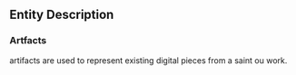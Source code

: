 ## Entity Description

### Artfacts

artifacts are used to represent existing digital pieces from a saint ou work.


